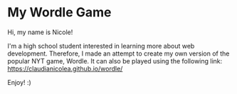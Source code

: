 # My Wordle Game

Hi, my name is Nicole!

I'm a high school student interested in learning more about web development. Therefore, I made an attempt to create my own version of the popular NYT game, Wordle.
It can also be played using the following link: https://claudianicolea.github.io/wordle/

Enjoy! :)
